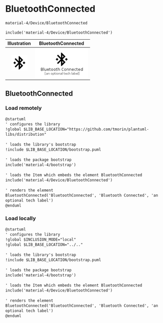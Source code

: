 # BluetoothConnected


```text
material-4/Device/BluetoothConnected
```

```text
include('material-4/Device/BluetoothConnected')
```



| Illustration | BluetoothConnected |
| :---: | :---: |
| ![illustration for Illustration](../../material-4/Device/BluetoothConnected.png) | ![illustration for BluetoothConnected](../../material-4/Device/BluetoothConnected.Local.png) |




## BluetoothConnected

### Load remotely
```plantuml
@startuml
' configures the library
!global $LIB_BASE_LOCATION="https://github.com/tmorin/plantuml-libs/distribution"

' loads the library's bootstrap
!include $LIB_BASE_LOCATION/bootstrap.puml

' loads the package bootstrap
include('material-4/bootstrap')

' loads the Item which embeds the element BluetoothConnected
include('material-4/Device/BluetoothConnected')

' renders the element
BluetoothConnected('BluetoothConnected', 'Bluetooth Connected', 'an optional tech label')
@enduml
```

### Load locally
```plantuml
@startuml
' configures the library
!global $INCLUSION_MODE="local"
!global $LIB_BASE_LOCATION="../.."

' loads the library's bootstrap
!include $LIB_BASE_LOCATION/bootstrap.puml

' loads the package bootstrap
include('material-4/bootstrap')

' loads the Item which embeds the element BluetoothConnected
include('material-4/Device/BluetoothConnected')

' renders the element
BluetoothConnected('BluetoothConnected', 'Bluetooth Connected', 'an optional tech label')
@enduml
```


